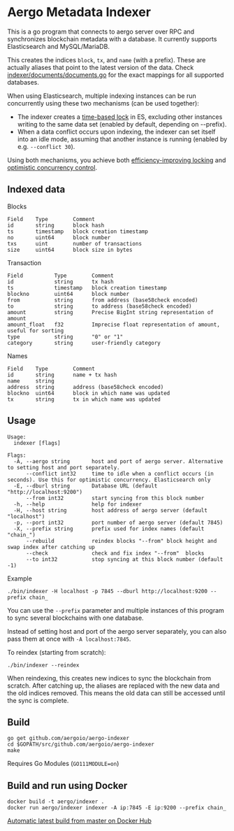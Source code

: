 # Aergo Metadata Indexer

This is a go program that connects to aergo server over RPC and synchronizes blockchain metadata with a database. It currently supports Elasticsearch and MySQL/MariaDB.

This creates the indices `block`, `tx`, and `name` (with a prefix). These are actually aliases that point to the latest version of the data.
Check [indexer/documents/documents.go](./indexer/documents/documents.go) for the exact mappings for all supported databases.

When using Elasticsearch, multiple indexing instances can be run concurrently using these two mechanisms (can be used together):
- The indexer creates a [time-based lock](https://github.com/graup/es-distributed-lock) in ES, excluding other instances writing to the same data set (enabled by default, depending on --prefix).
- When a data conflict occurs upon indexing, the indexer can set itself into an idle mode, assuming that another instance is running (enabled by e.g. `--conflict 30`).

Using both mechanisms, you achieve both [efficiency-improving locking](https://martin.kleppmann.com/2016/02/08/how-to-do-distributed-locking.html) and [optimistic concurrency control](https://qbox.io/blog/optimistic-concurrency-control-in-elasticsearch).

## Indexed data

Blocks
```
Field    Type        Comment
id       string      block hash
ts       timestamp   block creation timestamp
no       uint64      block number
txs      uint        number of transactions
size     uint64      block size in bytes
```

Transaction
```
Field          Type        Comment
id             string      tx hash
ts             timestamp   block creation timestamp
blockno        uint64      block number
from           string      from address (base58check encoded)
to             string      to address (base58check encoded)
amount         string      Precise BigInt string representation of amount
amount_float   f32         Imprecise float representation of amount, useful for sorting
type           string      "0" or "1"
category       string      user-friendly category
```

Names
```
Field    Type        Comment
id       string      name + tx hash
name     string
address  string      address (base58check encoded)
blockno  uint64      block in which name was updated
tx       string      tx in which name was updated
```

## Usage

```
Usage:
  indexer [flags]

Flags:
  -A, --aergo string       host and port of aergo server. Alternative to setting host and port separately.
      --conflict int32     time to idle when a conflict occurs (in seconds). Use this for optimistic concurrency. Elasticsearch only
  -E, --dburl string       Database URL (default "http://localhost:9200")
      --from int32         start syncing from this block number
  -h, --help               help for indexer
  -H, --host string        host address of aergo server (default "localhost")
  -p, --port int32         port number of aergo server (default 7845)
  -X, --prefix string      prefix used for index names (default "chain_")
      --rebuild            reindex blocks "--from" block height and swap index after catching up
      --check              check and fix index "--from"  blocks  
      --to int32           stop syncing at this block number (default -1)
```

Example

    ./bin/indexer -H localhost -p 7845 --dburl http://localhost:9200 --prefix chain_

You can use the `--prefix` parameter and multiple instances of this program to sync several blockchains with one database.

Instead of setting host and port of the aergo server separately, you can also pass them at once with `-A localhost:7845`.

To reindex (starting from scratch):

    ./bin/indexer --reindex

When reindexing, this creates new indices to sync the blockchain from scratch.
After catching up, the aliases are replaced with the new data and the old indices removed.
This means the old data can still be accessed until the sync is complete.

## Build

    go get github.com/aergoio/aergo-indexer
    cd $GOPATH/src/github.com/aergoio/aergo-indexer
    make

Requires Go Modules (`GO111MODULE=on`)

## Build and run using Docker

    docker build -t aergo/indexer .
    docker run aergo/indexer indexer -A ip:7845 -E ip:9200 --prefix chain_

[Automatic latest build from master on Docker Hub](http://hub.docker.com/r/aergo/indexer)
